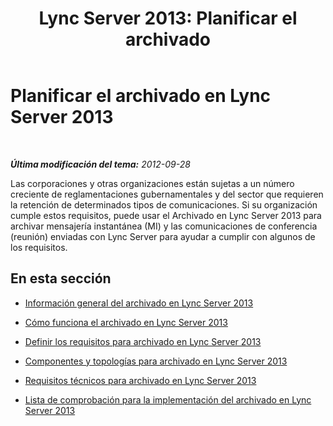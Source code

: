 ﻿---
title: 'Lync Server 2013: Planificar el archivado'
TOCTitle: Planificar el archivado
ms:assetid: 898b83c1-007b-43be-9484-08fe49c10951
ms:mtpsurl: https://technet.microsoft.com/es-es/library/JJ205069(v=OCS.15)
ms:contentKeyID: 48275936
ms.date: 01/07/2017
mtps_version: v=OCS.15
ms.translationtype: HT
---

# Planificar el archivado en Lync Server 2013

 

_**Última modificación del tema:** 2012-09-28_

Las corporaciones y otras organizaciones están sujetas a un número creciente de reglamentaciones gubernamentales y del sector que requieren la retención de determinados tipos de comunicaciones. Si su organización cumple estos requisitos, puede usar el Archivado en Lync Server 2013 para archivar mensajería instantánea (MI) y las comunicaciones de conferencia (reunión) enviadas con Lync Server para ayudar a cumplir con algunos de los requisitos.

## En esta sección

  - [Información general del archivado en Lync Server 2013](lync-server-2013-overview-of-archiving.md)

  - [Cómo funciona el archivado en Lync Server 2013](lync-server-2013-how-archiving-works.md)

  - [Definir los requisitos para archivado en Lync Server 2013](lync-server-2013-defining-your-requirements-for-archiving.md)

  - [Componentes y topologías para archivado en Lync Server 2013](lync-server-2013-components-and-topologies-for-archiving.md)

  - [Requisitos técnicos para archivado en Lync Server 2013](lync-server-2013-technical-requirements-for-archiving.md)

  - [Lista de comprobación para la implementación del archivado en Lync Server 2013](lync-server-2013-deployment-checklist-for-archiving.md)

